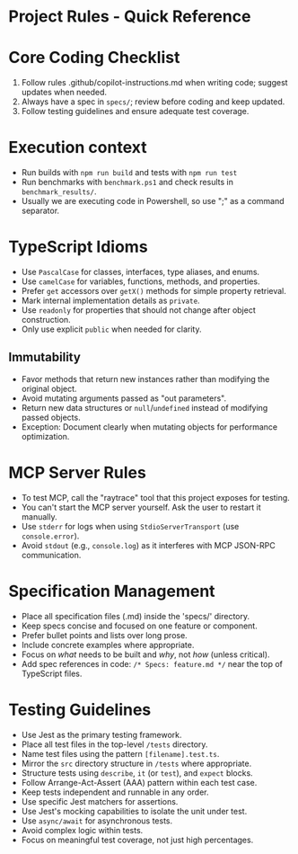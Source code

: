 # Project Rules - Quick Reference

# Core Coding Checklist
1. Follow rules .github/copilot-instructions.md when writing code; suggest updates when needed.
2. Always have a spec in `specs/`; review before coding and keep updated.
3. Follow testing guidelines and ensure adequate test coverage.

# Execution context
- Run builds with `npm run build` and tests with `npm run test`
- Run benchmarks with `benchmark.ps1` and check results in `benchmark_results/`.
- Usually we are executing code in Powershell, so use ";" as a command separator.

# TypeScript Idioms
- Use `PascalCase` for classes, interfaces, type aliases, and enums.
- Use `camelCase` for variables, functions, methods, and properties.
- Prefer `get` accessors over `getX()` methods for simple property retrieval.
- Mark internal implementation details as `private`.
- Use `readonly` for properties that should not change after object construction.
- Only use explicit `public` when needed for clarity.

## Immutability
- Favor methods that return new instances rather than modifying the original object.
- Avoid mutating arguments passed as "out parameters".
- Return new data structures or `null`/`undefined` instead of modifying passed objects.
- Exception: Document clearly when mutating objects for performance optimization.

# MCP Server Rules
- To test MCP, call the "raytrace" tool that this project exposes for testing.
- You can't start the MCP server yourself. Ask the user to restart it manually.
- Use `stderr` for logs when using `StdioServerTransport` (use `console.error`).
- Avoid `stdout` (e.g., `console.log`) as it interferes with MCP JSON-RPC communication.

# Specification Management
- Place all specification files (.md) inside the 'specs/' directory.
- Keep specs concise and focused on one feature or component.
- Prefer bullet points and lists over long prose.
- Include concrete examples where appropriate.
- Focus on *what* needs to be built and *why*, not *how* (unless critical).
- Add spec references in code: `/* Specs: feature.md */` near the top of TypeScript files.

# Testing Guidelines
- Use Jest as the primary testing framework.
- Place all test files in the top-level `/tests` directory.
- Name test files using the pattern `[filename].test.ts`.
- Mirror the `src` directory structure in `/tests` where appropriate.
- Structure tests using `describe`, `it` (or `test`), and `expect` blocks.
- Follow Arrange-Act-Assert (AAA) pattern within each test case.
- Keep tests independent and runnable in any order.
- Use specific Jest matchers for assertions.
- Use Jest's mocking capabilities to isolate the unit under test.
- Use `async/await` for asynchronous tests.
- Avoid complex logic within tests.
- Focus on meaningful test coverage, not just high percentages.